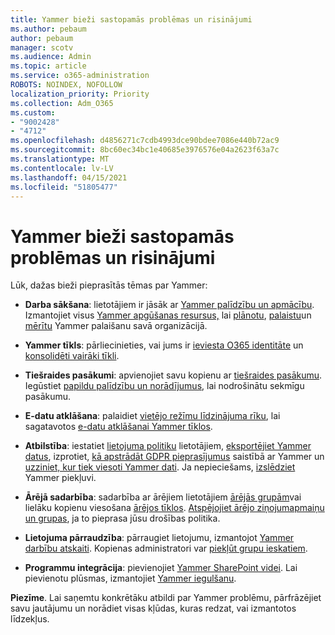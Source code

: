 ```yaml
---
title: Yammer bieži sastopamās problēmas un risinājumi
ms.author: pebaum
author: pebaum
manager: scotv
ms.audience: Admin
ms.topic: article
ms.service: o365-administration
ROBOTS: NOINDEX, NOFOLLOW
localization_priority: Priority
ms.collection: Adm_O365
ms.custom:
- "9002428"
- "4712"
ms.openlocfilehash: d4856271c7cdb4993dce90bdee7086e440b72ac9
ms.sourcegitcommit: 8bc60ec34bc1e40685e3976576e04a2623f63a7c
ms.translationtype: MT
ms.contentlocale: lv-LV
ms.lasthandoff: 04/15/2021
ms.locfileid: "51805477"
---
```

# <a name="yammer-common-issues-and-resolutions"></a>Yammer bieži sastopamās problēmas un risinājumi

Lūk, dažas bieži pieprasītās tēmas par Yammer:

- **Darba sākšana**: lietotājiem ir jāsāk ar [Yammer palīdzību un apmācību](https://support.office.com/yammer). Izmantojiet visus [Yammer apgūšanas resursus,](https://aka.ms/yamresources) lai [plānotu](https://aka.ms/YamSuccessGuide), [palaistu](https://aka.ms/YamLaunchPlaybook)un [mērītu](https://aka.ms/YamMeasureSuccesGuide) Yammer palaišanu savā organizācijā. 

- **Yammer tīkls**: pārliecinieties, vai jums ir [ieviesta O365 identitāte](https://docs.microsoft.com/yammer/configure-your-yammer-network/enforce-office-365-identity) un [konsolidēti vairāki tīkli](https://docs.microsoft.com/yammer/configure-your-yammer-network/consolidate-multiple-yammer-networks). 

- **Tiešraides pasākumi**: apvienojiet savu kopienu ar [tiešraides pasākumu](https://docs.microsoft.com/yammer/manage-yammer-groups/yammer-live-events). Iegūstiet [papildu palīdzību un norādījumus](https://resources.techcommunity.microsoft.com/live-events/assistance/), lai nodrošinātu sekmīgu pasākumu. 

- **E-datu atklāšana**: palaidiet [vietējo režīmu līdzinājuma rīku](https://docs.microsoft.com/yammer/configure-your-yammer-network/overview-native-mode), lai sagatavotos [e-datu atklāšanai Yammer tīklos](https://docs.microsoft.com/yammer/manage-security-and-compliance/overview-of-ediscovery). 

- **Atbilstība**: iestatiet [lietojuma politiku](https://docs.microsoft.com/yammer/manage-security-and-compliance/set-up-a-usage-policy) lietotājiem, [eksportējiet Yammer datus](https://docs.microsoft.com/yammer/manage-security-and-compliance/export-yammer-enterprise-data), izprotiet, [kā apstrādāt GDPR pieprasījumus](https://docs.microsoft.com/yammer/manage-security-and-compliance/gdpr-requests-in-yammer-enterprise) saistībā ar Yammer un [uzziniet, kur tiek viesoti Yammer dati](https://docs.microsoft.com/yammer/manage-security-and-compliance/data-residency). Ja nepieciešams, [izslēdziet](https://docs.microsoft.com/yammer/manage-yammer-users/turn-off-user-access) Yammer piekļuvi.

- **Ārējā sadarbība**: sadarbība ar ārējiem lietotājiem [ārējās grupām](https://docs.microsoft.com/yammer/work-with-external-users/create-and-manage-external-groups)vai lielāku kopienu viesošana [ārējos tīklos](https://docs.microsoft.com/yammer/work-with-external-users/create-and-manage-an-external-network). [Atspējojiet ārējo ziņojumapmaiņu un grupas](https://docs.microsoft.com/yammer/work-with-external-users/disable-external-messaging), ja to pieprasa jūsu drošības politika.

- **Lietojuma pārraudzība**: pārraugiet lietojumu, izmantojot [Yammer darbību atskaiti](https://docs.microsoft.com/microsoft-365/admin/activity-reports/yammer-activity-report). Kopienas administratori var [piekļūt grupu ieskatiem](https://support.office.com/article/view-group-insights-in-yammer-73f9fa6d-d442-4f25-9194-d5317c9328ab).

- **Programmu integrācija**: pievienojiet [Yammer SharePoint videi](https://docs.microsoft.com/yammer/integrate-yammer-with-other-apps/embed-a-feed-into-a-sharepoint-site). Lai pievienotu plūsmas, izmantojiet [Yammer iegulšanu](https://developer.yammer.com/docs/embed). 

**Piezīme**. Lai saņemtu konkrētāku atbildi par Yammer problēmu, pārfrāzējiet savu jautājumu un norādiet visas kļūdas, kuras redzat, vai izmantotos līdzekļus.
